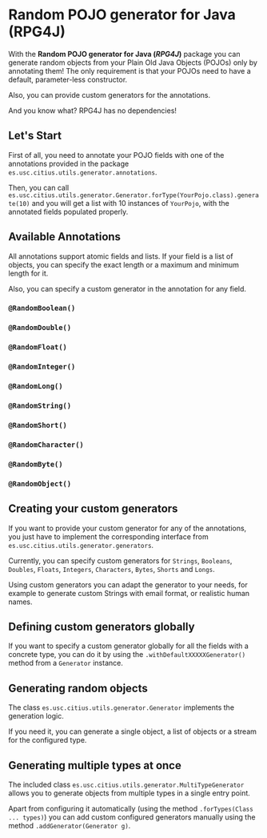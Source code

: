 Random POJO generator for Java (RPG4J)
==============================

With the **Random POJO generator for Java (*RPG4J*)** package you can generate random objects from your Plain Old Java Objects (POJOs) only by annotating them! The only requirement is that your POJOs need to have a default, parameter-less constructor.

Also, you can provide custom generators for the annotations.

And you know what? RPG4J has no dependencies!

## Let's Start
First of all, you need to annotate your POJO fields with one of the annotations provided in the package `es.usc.citius.utils.generator.annotations`.

Then, you can call `es.usc.citius.utils.generator.Generator.forType(YourPojo.class).generate(10)` and you will get a list with 10 instances of `YourPojo`, with the annotated fields populated properly.

## Available Annotations
All annotations support atomic fields and lists. If your field is a list of objects, you can specify the exact length or a maximum and minimum length for it.

Also, you can specify a custom generator in the annotation for any field. 

### `@RandomBoolean()`
### `@RandomDouble()`
### `@RandomFloat()`
### `@RandomInteger()`
### `@RandomLong()`
### `@RandomString()`
### `@RandomShort()`
### `@RandomCharacter()`
### `@RandomByte()`
### `@RandomObject()`

## Creating your custom generators
If you want to provide your custom generator for any of the annotations, you just have to implement the corresponding interface from `es.usc.citius.utils.generator.generators`. 

Currently, you can specify custom generators for `Strings`, `Booleans`, `Doubles`, `Floats`, `Integers`, `Characters`, `Bytes`, `Shorts` and `Longs`.

Using custom generators you can adapt the generator to your needs, for example to generate custom Strings with email format, or realistic human names.

## Defining custom generators globally
If you want to specify a custom generator globally for all the fields with a concrete type, you can do it by using the `.withDefaultXXXXXGenerator()` method from a `Generator` instance.

## Generating random objects
The class `es.usc.citius.utils.generator.Generator` implements the generation logic. 

If you need it, you can generate a single object, a list of objects or a stream for the configured type.

## Generating multiple types at once
The included class `es.usc.citius.utils.generator.MultiTypeGenerator` allows you to generate objects from multiple types in a single entry point. 

Apart from configuring it automatically (using the method `.forTypes(Class ... types)`) you can add custom configured generators manually using the method `.addGenerator(Generator g)`.